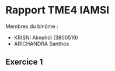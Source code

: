 # Rapport TME4 IAMSI

Membres du binôme :
- KRISNI Almehdi (3800519)
- ARICHANDRA Santhos

## Exercice 1

